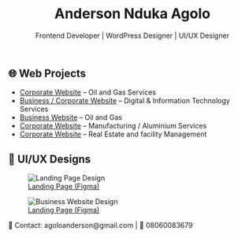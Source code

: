 <!DOCTYPE html>
<html lang="en">
<head>
  <meta charset="UTF-8">
  <meta name="viewport" content="width=device-width, initial-scale=1.0">
  <title>Anderson Agolo - Portfolio</title>
  <link rel="stylesheet" href="style.css">
</head>
<body>
  <header>
    <h1>Anderson Nduka Agolo</h1>
    <p>Frontend Developer | WordPress Designer | UI/UX Designer</p>
  </header>

  <section>
    <h2>🌐 Web Projects</h2>
    <ul>
      <li><a href="https://clarkefire.uk/" target="_blank">Corporate Website</a> – Oil and Gas Services</li>
      <li><a href="https://logiconesolution.com/" target="_blank">Business / Corporate Website</a> – Digital & Information Technology Services</li>
      <li><a href="https://owenlinkworld.com/" target="_blank">Business Website</a> – Oil and Gas</li>
      <li><a href="https://visionaluminiumgroup.com/" target="_blank">Corporate Website</a> – Manufacturing / Aluminium Services</li>
      <li><a href="https://propertymindsng.com/" target="_blank">Corporate Website</a> – Real Estate and facility Management</li>
    </ul>
  </section>

  <section>
    <h2>🎨 UI/UX Designs</h2>
    <div class="designs">
      <figure>
        <img src="assets/1landing.jpg" alt="Landing Page Design">
        <figcaption><a href="https://www.figma.com/proto/0449d2Orh2gTZXAhgwrI7g/Dissertation-Work?node-id=47-319&t=9oo2aT0bV8ojr6g8-1&scaling=scale-down&content-scaling=fixed&page-id=0%3A1&starting-point-node-id=47%3A319" 
            target="_blank">Landing Page (Figma)</a></figcaption>
      </figure>
      <figure>
        <img src="assets/4Homepage.jpg" alt="Business Website Design">
         <figcaption><a href="https://www.figma.com/proto/0449d2Orh2gTZXAhgwrI7g/Dissertation-Work?node-id=47-319&t=9oo2aT0bV8ojr6g8-1&scaling=scale-down&content-scaling=fixed&page-id=0%3A1&starting-point-node-id=47%3A319" 
            target="_blank">Landing Page (Figma)</a></figcaption>
      </figure>
    </div>
  </section>

  <footer>
    <p>📧 Contact: agoloanderson@gmail.com | 📱 08060083679</p>
  </footer>
</body>
</html>
